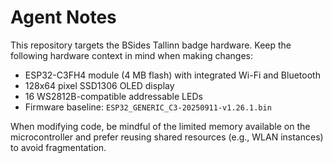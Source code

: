 # Agent Notes

This repository targets the BSides Tallinn badge hardware. Keep the following
hardware context in mind when making changes:

- ESP32-C3FH4 module (4 MB flash) with integrated Wi-Fi and Bluetooth
- 128x64 pixel SSD1306 OLED display
- 16 WS2812B-compatible addressable LEDs
- Firmware baseline: `ESP32_GENERIC_C3-20250911-v1.26.1.bin`

When modifying code, be mindful of the limited memory available on the
microcontroller and prefer reusing shared resources (e.g., WLAN instances) to
avoid fragmentation.
